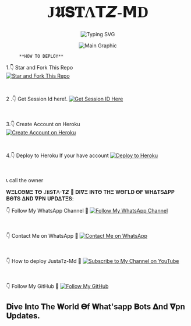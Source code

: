 <p align="center">
  <h1 align="center" style="font-family: 'EB Garamond'; font-size: 3em;">J𝖀𝗦𝐓Λ𝗧𝙕-𝗠D</h1>
</p>

<p align="center">
  <img src="https://readme-typing-svg.demolab.com?font=EB+Garamond&weight=900&size=30&duration=4000&pause=1000&width=435&lines=My+Name+is+J𝖀𝗦𝐓Λ𝗧𝙕_𝗠D;𝗖𝚁𝙴Λ𝚃𝙴𝙳+𝗕𝚢+J𝖀𝗦𝐓Λ-𝗧𝙕;Fork+Me+and+Enjoy!" alt="Typing SVG" />
</p>

<p align="center">
  <img src="https://files.catbox.moe/ewn1gt.jpg" alt="Main Graphic" />
</p>


         **HOW TO DEPLOY**
1.👇 Star and Fork This Repo  
[![Star and Fork This Repo](https://img.shields.io/static/v1?label=Star%20%26%20Fork%20This%20Repo&message=GitHub&color=181717&style=for-the-badge&logo=github&logoColor=white)](https://github.com/JustaTz03/JustaTz-Md/fork)  

<br>

2 .👇 Get Session Id here!.
[![Get Session ID Here](https://img.shields.io/static/v1?label=Session%20ID&message=Generate&color=FF4500&style=for-the-badge&logo=firefox&logoColor=white)](https://session-id-pff9.onrender.com) 



  

 
 
 
 
 
<br>

3.👇 Create Account on Heroku  
[![Create Account on Heroku](https://img.shields.io/static/v1?label=Create%20Account&message=Heroku&color=430098&style=for-the-badge&logo=heroku&logoColor=white)](https://heroku.com)  

<br>

4.👇 Deploy to Heroku If your have account
[![Deploy to Heroku](https://img.shields.io/static/v1?label=Deploy%20to&message=Heroku&color=430098&style=for-the-badge&logo=heroku&logoColor=white)](https://dashboard.heroku.com/new?template=https%3A%2F%2Fgithub.com%2FJustaTz03%2FJustaTz-Md)  

<br>

 📞 call the owner 
 
𝐖𝚵𝐋𝐂𝚯𝚳𝚵 𝚻𝚯 J𝖀𝗦𝐓Λ-𝗧𝙕 🚀 𝐃𝚰𝛁𝚵 𝚰𝚴𝚻𝚯 𝚻𝚮𝚵 𝐖𝚯𝚪𝐋𝐃 𝚯𝐅 𝐖𝚮𝚫𝚻𝐒𝚫𝚸𝚸 𝚩𝚯𝚻𝐒 𝚫𝚴𝐃 𝛁𝚸𝚴 𝐔𝚸𝐃𝚫𝚻𝚵𝐒:  

👇 Follow My WhatsApp Channel 🤝 
[![Follow My WhatsApp Channel](https://img.shields.io/static/v1?label=Follow%20My%20WhatsApp%20Channel&message=follow&color=25D366&style=for-the-badge&logo=whatsapp&logoColor=white)](https://whatsapp.com/channel/0029Vap2lUBJuyA8HLdfho47)  

<br>

👇 Contact Me on WhatsApp  🤝
[![Contact Me on WhatsApp](https://img.shields.io/static/v1?label=Contact%20Me%20on%20WhatsApp&message=Message&color=25D366&style=for-the-badge&logo=whatsapp&logoColor=white)](https://wa.me/255719442240)  

<br>

👇 How to deploy JustaTz-Md 🤝 
[![Subscribe to My Channel on YouTube](https://img.shields.io/static/v1?label=Subscribe%20to%20My%20Channel&message=YouTube&color=FF0000&style=for-the-badge&logo=youtube&logoColor=white)](https://youtu.be/DVAS96fbArg)  

<br>

👇 Follow My GitHub 🤝
[![Follow My GitHub](https://img.shields.io/static/v1?label=Follow%20My%20GitHub&message=GitHub&color=181717&style=for-the-badge&logo=github&logoColor=white)](https://github.com/JustaTz03/JustaTz-Md)  


## 𝐃ive 𝚰nto 𝚻he 𝐖orld 𝚯f 𝐖hat'sapp 𝚩ots 𝚫nd 𝛁pn 𝐔pdates.
